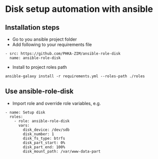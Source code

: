 # Disk setup automation with ansible

## Installation steps

- Go to you ansible project folder
- Add following to your requirements file

```
- src: https://github.com/PHKA-ZIM/ansible-role-disk
  name: ansible-role-disk
```

- Install to project roles path
```
ansible-galaxy install -r requirements.yml --roles-path ./roles
```

## Use ansible-role-disk

- Import role and override role variables, e.g.
```
- name: Setup disk
  roles:
    - role: ansible-role-disk
      vars:
        disk_device: /dev/sdb
        disk_number: 1
        disk_fs_type: btrfs
        disk_part_start: 0%
        disk_part_end: 100%
        disk_mount_path: /var/www-data-part
```
